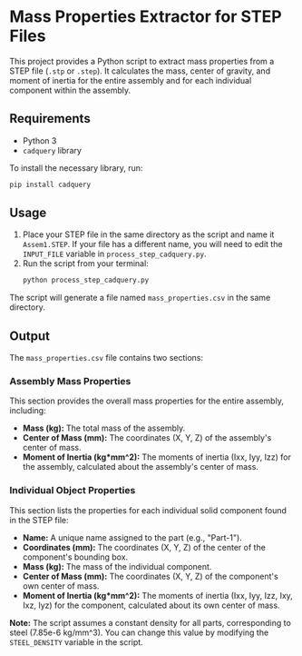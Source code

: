 # Mass Properties Extractor for STEP Files

This project provides a Python script to extract mass properties from a STEP file (`.stp` or `.step`). It calculates the mass, center of gravity, and moment of inertia for the entire assembly and for each individual component within the assembly.

## Requirements

*   Python 3
*   `cadquery` library

To install the necessary library, run:
```bash
pip install cadquery
```

## Usage

1.  Place your STEP file in the same directory as the script and name it `Assem1.STEP`. If your file has a different name, you will need to edit the `INPUT_FILE` variable in `process_step_cadquery.py`.
2.  Run the script from your terminal:
    ```bash
    python process_step_cadquery.py
    ```

The script will generate a file named `mass_properties.csv` in the same directory.

## Output

The `mass_properties.csv` file contains two sections:

### Assembly Mass Properties
This section provides the overall mass properties for the entire assembly, including:
*   **Mass (kg):** The total mass of the assembly.
*   **Center of Mass (mm):** The coordinates (X, Y, Z) of the assembly's center of mass.
*   **Moment of Inertia (kg*mm^2):** The moments of inertia (Ixx, Iyy, Izz) for the assembly, calculated about the assembly's center of mass.

### Individual Object Properties
This section lists the properties for each individual solid component found in the STEP file:
*   **Name:** A unique name assigned to the part (e.g., "Part-1").
*   **Coordinates (mm):** The coordinates (X, Y, Z) of the center of the component's bounding box.
*   **Mass (kg):** The mass of the individual component.
*   **Center of Mass (mm):** The coordinates (X, Y, Z) of the component's own center of mass.
*   **Moment of Inertia (kg*mm^2):** The moments of inertia (Ixx, Iyy, Izz, Ixy, Ixz, Iyz) for the component, calculated about its own center of mass.

**Note:** The script assumes a constant density for all parts, corresponding to steel (7.85e-6 kg/mm^3). You can change this value by modifying the `STEEL_DENSITY` variable in the script.
